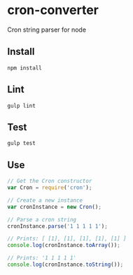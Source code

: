 # cron-converter

Cron string parser for node

## Install

```
npm install
```

## Lint

```
gulp lint
```

## Test

```
gulp test
```

## Use

```js
// Get the Cron constructor
var Cron = require('cron');

// Create a new instance
var cronInstance = new Cron();

// Parse a cron string
cronInstance.parse('1 1 1 1 1');

// Prints: [ [1], [1], [1], [1], [1] ]
console.log(cronInstance.toArray());

// Prints: '1 1 1 1 1'
console.log(cronInstance.toString());

```
